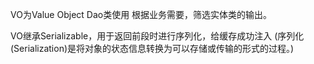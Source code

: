 VO为Value Object
Dao类使用
根据业务需要，筛选实体类的输出。


VO继承Serializable，用于返回前段时进行序列化，给缓存成功注入
(序列化 (Serialization)是将对象的状态信息转换为可以存储或传输的形式的过程。)